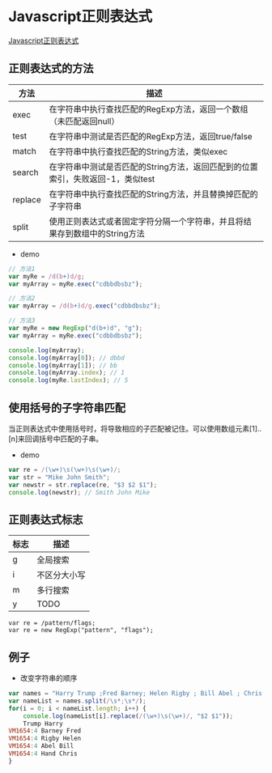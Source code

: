 # Javascript正则表达式

[Javascript正则表达式](https://developer.mozilla.org/zh-CN/docs/Web/JavaScript/Guide/Regular_Expressions)

## 正则表达式的方法

方法 | 描述
---- | ----
exec | 在字符串中执行查找匹配的RegExp方法，返回一个数组（未匹配返回null）
test | 在字符串中测试是否匹配的RegExp方法，返回true/false
match | 在字符串中执行查找匹配的String方法，类似exec
search | 在字符串中测试是否匹配的String方法，返回匹配到的位置索引，失败返回-1，类似test
replace | 在字符串中执行查找匹配的String方法，并且替换掉匹配的子字符串
split | 使用正则表达式或者固定字符分隔一个字符串，并且将结果存到数组中的String方法

- demo

```javascript
// 方法1
var myRe = /d(b+)d/g;
var myArray = myRe.exec("cdbbdbsbz");

// 方法2
var myArray = /d(b+)d/g.exec("cdbbdbsbz");

// 方法3
var myRe = new RegExp("d(b+)d", "g");
var myArray = myRe.exec("cdbbdbsbz");

console.log(myArray);
console.log(myArray[0]); // dbbd
console.log(myArray[1]); // bb
console.log(myArray.index); // 1
console.log(myRe.lastIndex); // 5
```

## 使用括号的子字符串匹配

当正则表达式中使用括号时，将导致相应的子匹配被记住。可以使用数组元素[1]..[n]来回调括号中匹配的子串。

- demo

```javascript
var re = /(\w+)\s(\w+)\s(\w+)/;
var str = "Mike John Smith";
var newstr = str.replace(re, "$3 $2 $1");
console.log(newstr); // Smith John Mike
```

## 正则表达式标志

标志 | 描述
---- | ----
g | 全局搜索
i | 不区分大小写
m | 多行搜索
y | TODO

```
var re = /pattern/flags;
var re = new RegExp("pattern", "flags");
```

## 例子

- 改变字符串的顺序

```javascript
var names = "Harry Trump ;Fred Barney; Helen Rigby ; Bill Abel ; Chris Hand ";
var nameList = names.split(/\s*;\s*/);
for(i = 0; i < nameList.length; i++) {
    console.log(nameList[i].replace(/(\w+)\s(\w+)/, "$2 $1"));
    Trump Harry
VM1654:4 Barney Fred
VM1654:4 Rigby Helen
VM1654:4 Abel Bill
VM1654:4 Hand Chris 
}
```
